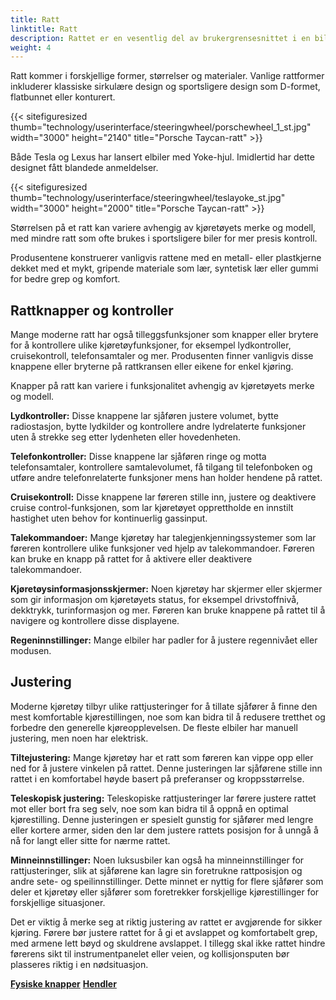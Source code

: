```yaml
---
title: Ratt
linktitle: Ratt
description: Rattet er en vesentlig del av brukergrensesnittet i en bil. Den primære kontrollmekanismen lar føreren styre kjøretøyet og kontrollere bevegelsesretningen.
weight: 4
---
```

<!-- markdownlint-disable MD033 -->

Ratt kommer i forskjellige former, størrelser og materialer. Vanlige rattformer inkluderer klassiske sirkulære design og sportsligere design som D-formet, flatbunnet eller konturert.

{{< sitefiguresized thumb="technology/userinterface/steeringwheel/porschewheel_1_st.jpg" width="3000" height="2140" title="Porsche Taycan-ratt" >}}

Både Tesla og Lexus har lansert elbiler med Yoke-hjul. Imidlertid har dette designet fått blandede anmeldelser.

{{< sitefiguresized thumb="technology/userinterface/steeringwheel/teslayoke_st.jpg" width="3000" height="2000" title="Porsche Taycan-ratt" >}}

Størrelsen på et ratt kan variere avhengig av kjøretøyets merke og modell, med mindre ratt som ofte brukes i sportsligere biler for mer presis kontroll.

Produsentene konstruerer vanligvis rattene med en metall- eller plastkjerne dekket med et mykt, gripende materiale som lær, syntetisk lær eller gummi for bedre grep og komfort.

## Rattknapper og kontroller

Mange moderne ratt har også tilleggsfunksjoner som knapper eller brytere for å kontrollere ulike kjøretøyfunksjoner, for eksempel lydkontroller, cruisekontroll, telefonsamtaler og mer. Produsenten finner vanligvis disse knappene eller bryterne på rattkransen eller eikene for enkel kjøring.

Knapper på ratt kan variere i funksjonalitet avhengig av kjøretøyets merke og modell.

**Lydkontroller:** Disse knappene lar sjåføren justere volumet, bytte radiostasjon, bytte lydkilder og kontrollere andre lydrelaterte funksjoner uten å strekke seg etter lydenheten eller hovedenheten.

**Telefonkontroller:** Disse knappene lar sjåføren ringe og motta telefonsamtaler, kontrollere samtalevolumet, få tilgang til telefonboken og utføre andre telefonrelaterte funksjoner mens han holder hendene på rattet.

**Cruisekontroll:** Disse knappene lar føreren stille inn, justere og deaktivere cruise control-funksjonen, som lar kjøretøyet opprettholde en innstilt hastighet uten behov for kontinuerlig gassinput.

**Talekommandoer:** Mange kjøretøy har talegjenkjenningssystemer som lar føreren kontrollere ulike funksjoner ved hjelp av talekommandoer. Føreren kan bruke en knapp på rattet for å aktivere eller deaktivere talekommandoer.

**Kjøretøysinformasjonsskjermer:** Noen kjøretøy har skjermer eller skjermer som gir informasjon om kjøretøyets status, for eksempel drivstoffnivå, dekktrykk, turinformasjon og mer. Føreren kan bruke knappene på rattet til å navigere og kontrollere disse displayene.

**Regeninnstillinger:** Mange elbiler har padler for å justere regennivået eller modusen.

## Justering

Moderne kjøretøy tilbyr ulike rattjusteringer for å tillate sjåfører å finne den mest komfortable kjørestillingen, noe som kan bidra til å redusere tretthet og forbedre den generelle kjøreopplevelsen. De fleste elbiler har manuell justering, men noen har elektrisk.

**Tiltejustering:** Mange kjøretøy har et ratt som føreren kan vippe opp eller ned for å justere vinkelen på rattet. Denne justeringen lar sjåførene stille inn rattet i en komfortabel høyde basert på preferanser og kroppsstørrelse.

**Teleskopisk justering:** Teleskopiske rattjusteringer lar førere justere rattet mot eller bort fra seg selv, noe som kan bidra til å oppnå en optimal kjørestilling. Denne justeringen er spesielt gunstig for sjåfører med lengre eller kortere armer, siden den lar dem justere rattets posisjon for å unngå å nå for langt eller sitte for nærme rattet.

**Minneinnstillinger:** Noen luksusbiler kan også ha minneinnstillinger for rattjusteringer, slik at sjåførene kan lagre sin foretrukne rattposisjon og andre sete- og speilinnstillinger. Dette minnet er nyttig for flere sjåfører som deler et kjøretøy eller sjåfører som foretrekker forskjellige kjørestillinger for forskjellige situasjoner.

Det er viktig å merke seg at riktig justering av rattet er avgjørende for sikker kjøring. Førere bør justere rattet for å gi et avslappet og komfortabelt grep, med armene lett bøyd og skuldrene avslappet. I tillegg skal ikke rattet hindre førerens sikt til instrumentpanelet eller veien, og kollisjonsputen bør plasseres riktig i en nødsituasjon.

<div class="mt-3 mb-3">
    <a href="../buttons/" class="text-decoration-none text-black"><strong><i class="bi-arrow-left"></i> Fysiske knapper</strong></a>
    <a href="../stalks/" class="text-decoration-none text-black float-end"><strong>Hendler<i class="bi-arrow-right"></i></strong></a>
</div>